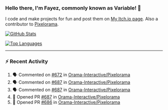 ### Hello there, I'm Fayez, commonly known as Variable! 👋
I code and make projects for fun and post them on [My Itch.io page](https://variable-industries.itch.io/). Also a contributor to [Pixelorama](https://github.com/Orama-Interactive/Pixelorama).

[![GitHub Stats](https://github-readme-stats.vercel.app/api/?username=Variable-ind&show_icons=true&theme=merko)](https://github.com/anuraghazra/github-readme-stats)

[![Top Languages](https://github-readme-stats.vercel.app/api/top-langs/?username=Variable-ind&layout=compact&theme=merko)](https://github.com/anuraghazra/github-readme-stats)

---

### :zap: Recent Activity

<!--START_SECTION:activity-->
1. 🗣 Commented on [#672](https://github.com/Orama-Interactive/Pixelorama/issues/672) in [Orama-Interactive/Pixelorama](https://github.com/Orama-Interactive/Pixelorama)
2. 🗣 Commented on [#687](https://github.com/Orama-Interactive/Pixelorama/issues/687) in [Orama-Interactive/Pixelorama](https://github.com/Orama-Interactive/Pixelorama)
3. 🗣 Commented on [#687](https://github.com/Orama-Interactive/Pixelorama/issues/687) in [Orama-Interactive/Pixelorama](https://github.com/Orama-Interactive/Pixelorama)
4. 💪 Opened PR [#687](https://github.com/Orama-Interactive/Pixelorama/pull/687) in [Orama-Interactive/Pixelorama](https://github.com/Orama-Interactive/Pixelorama)
5. 💪 Opened PR [#686](https://github.com/Orama-Interactive/Pixelorama/pull/686) in [Orama-Interactive/Pixelorama](https://github.com/Orama-Interactive/Pixelorama)
<!--END_SECTION:activity-->

<!--
**Variable-ind/Variable-ind** is a ✨ _special_ ✨ repository because its `README.md` (this file) appears on your GitHub profile.

Here are some ideas to get you started:
- 🌱 I’m currently studying at ...
- 🔭 I’m currently working on ...
- 👯 I’m looking to collaborate on ...
- 🤔 I’m looking for help with ...
- 💬 Ask me about ...
- 📫 How to reach me: ...
- ⚡ Fun fact: ...
-->
